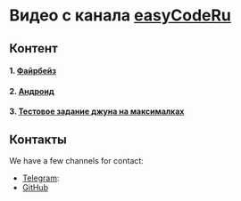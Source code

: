 # Видео с канала [easyCodeRu](https://www.youtube.com/c/easycoderu)
## Контент
#### 1. [Файрбейз](videos_firebase.md)
#### 2. [Андроид](videos_android.md)
#### 3. [Тестовое задание джуна на максималках](videos_jun_test_task.md)

## Контакты
We have a few channels for contact:

- [Telegram](https://t.me/easyCodeRu):
- [GitHub](https://github.com/johnnysc)